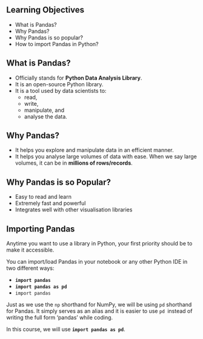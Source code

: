 ## Learning Objectives

* What is Pandas?
* Why Pandas?
* Why Pandas is so popular?
* How to import Pandas in Python?

## What is Pandas?

* Officially stands for **Python Data Analysis Library**.
* It is an open-source Python library.
* It is a tool used by data scientists to:
  * read,
  * write,
  * manipulate, and
  * analyse the data.

## Why Pandas?

* It helps you explore and manipulate data in an efficient manner.
* It helps you analyse large volumes of data with ease. When we say large volumes, it can be in **millions of rows/records**.

## Why Pandas is so Popular?

* Easy to read and learn
* Extremely fast and powerful
* Integrates well with other visualisation libraries

## Importing Pandas

Anytime you want to use a library in Python, your first priority should be to make it accessible.

You can import/load Pandas in your notebook or any other Python IDE in two different ways:

* **`import pandas`**
* **`import pandas as pd`**
* `import pandas`

Just as we use the `np` shorthand for NumPy, we will be using `pd` shorthand for Pandas. It simply serves as an alias and it is easier to use `pd `instead of writing the full form ‘pandas’ while coding.

In this course, we will use **`import pandas as pd`**.
